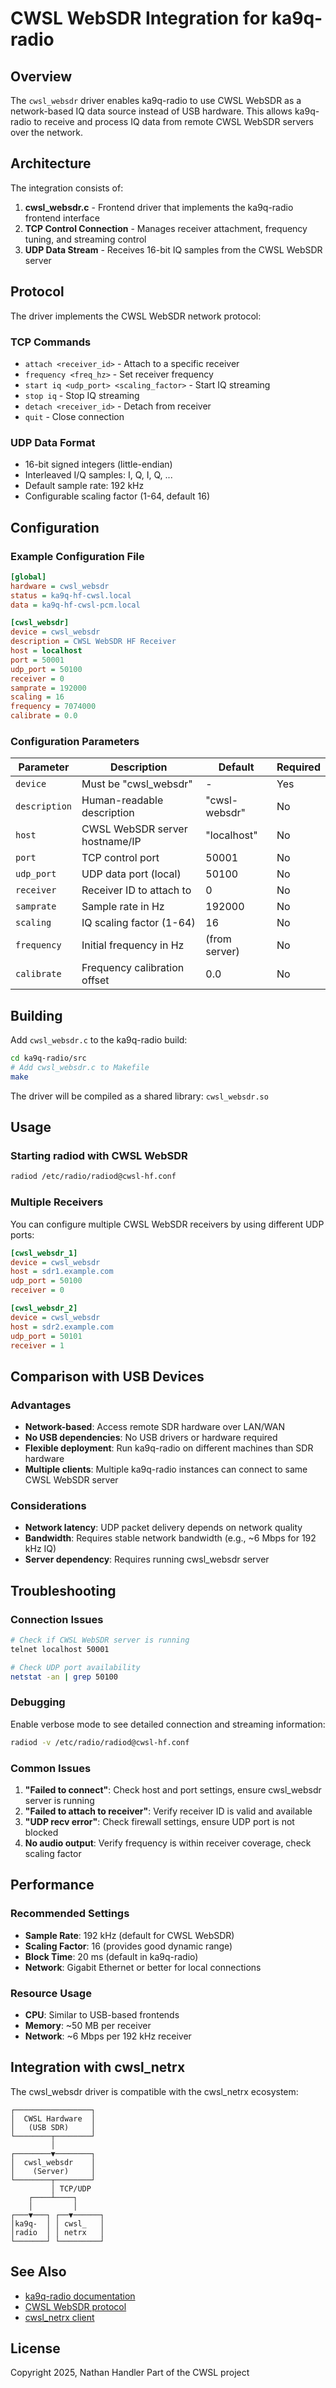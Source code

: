 # CWSL WebSDR Integration for ka9q-radio

## Overview

The `cwsl_websdr` driver enables ka9q-radio to use CWSL WebSDR as a network-based IQ data source instead of USB hardware. This allows ka9q-radio to receive and process IQ data from remote CWSL WebSDR servers over the network.

## Architecture

The integration consists of:

1. **cwsl_websdr.c** - Frontend driver that implements the ka9q-radio frontend interface
2. **TCP Control Connection** - Manages receiver attachment, frequency tuning, and streaming control
3. **UDP Data Stream** - Receives 16-bit IQ samples from the CWSL WebSDR server

## Protocol

The driver implements the CWSL WebSDR network protocol:

### TCP Commands
- `attach <receiver_id>` - Attach to a specific receiver
- `frequency <freq_hz>` - Set receiver frequency
- `start iq <udp_port> <scaling_factor>` - Start IQ streaming
- `stop iq` - Stop IQ streaming
- `detach <receiver_id>` - Detach from receiver
- `quit` - Close connection

### UDP Data Format
- 16-bit signed integers (little-endian)
- Interleaved I/Q samples: I, Q, I, Q, ...
- Default sample rate: 192 kHz
- Configurable scaling factor (1-64, default 16)

## Configuration

### Example Configuration File

```ini
[global]
hardware = cwsl_websdr
status = ka9q-hf-cwsl.local
data = ka9q-hf-cwsl-pcm.local

[cwsl_websdr]
device = cwsl_websdr
description = CWSL WebSDR HF Receiver
host = localhost
port = 50001
udp_port = 50100
receiver = 0
samprate = 192000
scaling = 16
frequency = 7074000
calibrate = 0.0
```

### Configuration Parameters

| Parameter | Description | Default | Required |
|-----------|-------------|---------|----------|
| `device` | Must be "cwsl_websdr" | - | Yes |
| `description` | Human-readable description | "cwsl-websdr" | No |
| `host` | CWSL WebSDR server hostname/IP | "localhost" | No |
| `port` | TCP control port | 50001 | No |
| `udp_port` | UDP data port (local) | 50100 | No |
| `receiver` | Receiver ID to attach to | 0 | No |
| `samprate` | Sample rate in Hz | 192000 | No |
| `scaling` | IQ scaling factor (1-64) | 16 | No |
| `frequency` | Initial frequency in Hz | (from server) | No |
| `calibrate` | Frequency calibration offset | 0.0 | No |

## Building

Add `cwsl_websdr.c` to the ka9q-radio build:

```bash
cd ka9q-radio/src
# Add cwsl_websdr.c to Makefile
make
```

The driver will be compiled as a shared library: `cwsl_websdr.so`

## Usage

### Starting radiod with CWSL WebSDR

```bash
radiod /etc/radio/radiod@cwsl-hf.conf
```

### Multiple Receivers

You can configure multiple CWSL WebSDR receivers by using different UDP ports:

```ini
[cwsl_websdr_1]
device = cwsl_websdr
host = sdr1.example.com
udp_port = 50100
receiver = 0

[cwsl_websdr_2]
device = cwsl_websdr
host = sdr2.example.com
udp_port = 50101
receiver = 1
```

## Comparison with USB Devices

### Advantages
- **Network-based**: Access remote SDR hardware over LAN/WAN
- **No USB dependencies**: No USB drivers or hardware required
- **Flexible deployment**: Run ka9q-radio on different machines than SDR hardware
- **Multiple clients**: Multiple ka9q-radio instances can connect to same CWSL WebSDR server

### Considerations
- **Network latency**: UDP packet delivery depends on network quality
- **Bandwidth**: Requires stable network bandwidth (e.g., ~6 Mbps for 192 kHz IQ)
- **Server dependency**: Requires running cwsl_websdr server

## Troubleshooting

### Connection Issues

```bash
# Check if CWSL WebSDR server is running
telnet localhost 50001

# Check UDP port availability
netstat -an | grep 50100
```

### Debugging

Enable verbose mode to see detailed connection and streaming information:

```bash
radiod -v /etc/radio/radiod@cwsl-hf.conf
```

### Common Issues

1. **"Failed to connect"**: Check host and port settings, ensure cwsl_websdr server is running
2. **"Failed to attach to receiver"**: Verify receiver ID is valid and available
3. **"UDP recv error"**: Check firewall settings, ensure UDP port is not blocked
4. **No audio output**: Verify frequency is within receiver coverage, check scaling factor

## Performance

### Recommended Settings

- **Sample Rate**: 192 kHz (default for CWSL WebSDR)
- **Scaling Factor**: 16 (provides good dynamic range)
- **Block Time**: 20 ms (default in ka9q-radio)
- **Network**: Gigabit Ethernet or better for local connections

### Resource Usage

- **CPU**: Similar to USB-based frontends
- **Memory**: ~50 MB per receiver
- **Network**: ~6 Mbps per 192 kHz receiver

## Integration with cwsl_netrx

The cwsl_websdr driver is compatible with the cwsl_netrx ecosystem:

```
┌─────────────────┐
│  CWSL Hardware  │
│   (USB SDR)     │
└────────┬────────┘
         │
┌────────▼────────┐
│  cwsl_websdr    │
│    (Server)     │
└────────┬────────┘
         │ TCP/UDP
    ┌────┴────┐
    │         │
┌───▼───┐ ┌──▼──────┐
│ka9q-  │ │ cwsl_   │
│radio  │ │ netrx   │
└───────┘ └─────────┘
```

## See Also

- [ka9q-radio documentation](ka9q-radio-3.md)
- [CWSL WebSDR protocol](../../cwsl_websdr/)
- [cwsl_netrx client](../../cwsl_netrx/)

## License

Copyright 2025, Nathan Handler
Part of the CWSL project